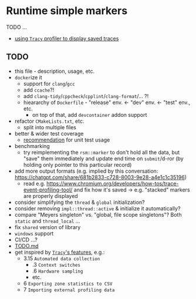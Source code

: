 # Runtime simple markers

TODO ...

* [using `Tracy` profiler to display saved traces](doc/UsingTracyProfiler.md)

## TODO

* this file - description, usage, etc.
* `docker`ize it
  * support for `clang`/`gcc`
  * add `ccache`?!
  * add `clang-tidy`/`cppcheck`/`cpplint`/`clang-format`/... ?!
  * hieararchy of `Dockerfile` - "release" env. <- "dev" env. <- "test" env., etc.
    * on top of that, add `devcontainer` addon support
* refactor `CMakeLists.txt`, etc.
  * split into multiple files
* better & wider test coverage
  * [recommendation](https://github.com/Ruzovej/compare_unit_test_frameworks/blob/main/docs/g++_release.md#doctest-with-macro-as-above--using-binary-asserts) for unit test usage
* benchmarking
  * try reimplementing the `rsm::marker` to don't hold all the data, but "save" them immediately and update end time on `submit`/d-ror (by holding only pointer to this particular record)
* add more output formats (e.g. implied by this conversation: <https://chatgpt.com/share/681b2833-c728-8003-9e28-a4e1c1c35196>)
  * read e.g. <https://www.chromium.org/developers/how-tos/trace-event-profiling-tool/> and fix how it's saved -> e.g. "stacked" markers are properly displayed
* consider simplifying the `thread` & `global` initialization?
* consider removing `impl::thread::active` & initialize it automatically?
* compare "Meyers singleton" vs. "global, file scope singletons"? Both `static` and `thread_local` ...
* fix `shared` version of library
* `windows` support
* CI/CD ...?
* [TODO.md](doc/TODO.md)
* get inspired by [`Tracy`'s features](https://github.com/wolfpld/tracy/releases/latest/download/tracy.pdf), e.g.:
  * 3.15 `Automated data collection`
    * .3 `Context switches`
    * .6 `Hardware sampling`
    * etc.
  * 6 `Exporting zone statistics to CSV`
  * 7 `Importing external profiling data`
